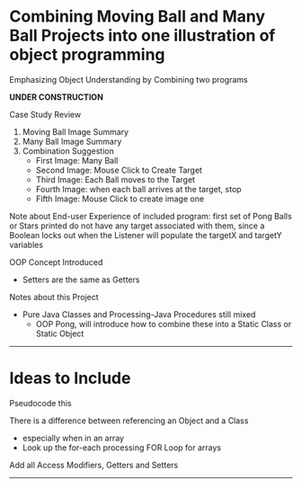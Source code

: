# Combining Moving Ball and Many Ball Projects into one illustration of object programming
Emphasizing Object Understanding by Combining two programs

**UNDER CONSTRUCTION**

Case Study Review
1. Moving Ball Image Summary
2. Many Ball Image Summary
3. Combination Suggestion
   - First Image: Many Ball
   - Second Image: Mouse Click to Create Target
   - Third Image: Each Ball moves to the Target
   - Fourth Image: when each ball arrives at the target, stop
   - Fifth Image: Mouse Click to create image one

Note about End-user Experience of included program: first set of Pong Balls or Stars printed do not have any target associated with them, since a Boolean locks out when the Listener will populate the targetX and targetY variables

OOP Concept Introduced
- Setters are the same as Getters

Notes about this Project
- Pure Java Classes and Processing-Java Procedures still mixed
  - OOP Pong, will introduce how to combine these into a Static Class or Static Object

---

# Ideas to Include
Pseudocode this

There is a difference between referencing an Object and a Class
- especially when in an array
- Look up the for-each processing FOR Loop for arrays

Add all Access Modifiers, Getters and Setters

---
